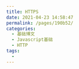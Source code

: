 ```yaml
---
title: HTTPS
date: 2021-04-23 14:58:47
permalink: /pages/190b52/
categories:
  - 基础博文
  - Javascript基础
  - HTTP
tags:
  -
---
```

